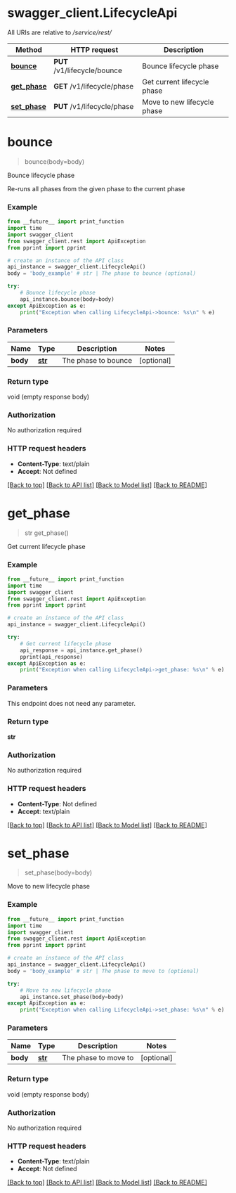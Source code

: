 # swagger_client.LifecycleApi

All URIs are relative to _/service/rest/_

| Method                                     | HTTP request                 | Description                 |
| ------------------------------------------ | ---------------------------- | --------------------------- |
| [**bounce**](LifecycleApi.md#bounce)       | **PUT** /v1/lifecycle/bounce | Bounce lifecycle phase      |
| [**get_phase**](LifecycleApi.md#get_phase) | **GET** /v1/lifecycle/phase  | Get current lifecycle phase |
| [**set_phase**](LifecycleApi.md#set_phase) | **PUT** /v1/lifecycle/phase  | Move to new lifecycle phase |

# **bounce**

> bounce(body=body)

Bounce lifecycle phase

Re-runs all phases from the given phase to the current phase

### Example

```python
from __future__ import print_function
import time
import swagger_client
from swagger_client.rest import ApiException
from pprint import pprint

# create an instance of the API class
api_instance = swagger_client.LifecycleApi()
body = 'body_example' # str | The phase to bounce (optional)

try:
    # Bounce lifecycle phase
    api_instance.bounce(body=body)
except ApiException as e:
    print("Exception when calling LifecycleApi->bounce: %s\n" % e)
```

### Parameters

| Name     | Type              | Description         | Notes      |
| -------- | ----------------- | ------------------- | ---------- |
| **body** | [**str**](str.md) | The phase to bounce | [optional] |

### Return type

void (empty response body)

### Authorization

No authorization required

### HTTP request headers

- **Content-Type**: text/plain
- **Accept**: Not defined

[[Back to top]](#) [[Back to API list]](../README.md#documentation-for-api-endpoints) [[Back to Model list]](../README.md#documentation-for-models) [[Back to README]](../README.md)

# **get_phase**

> str get_phase()

Get current lifecycle phase

### Example

```python
from __future__ import print_function
import time
import swagger_client
from swagger_client.rest import ApiException
from pprint import pprint

# create an instance of the API class
api_instance = swagger_client.LifecycleApi()

try:
    # Get current lifecycle phase
    api_response = api_instance.get_phase()
    pprint(api_response)
except ApiException as e:
    print("Exception when calling LifecycleApi->get_phase: %s\n" % e)
```

### Parameters

This endpoint does not need any parameter.

### Return type

**str**

### Authorization

No authorization required

### HTTP request headers

- **Content-Type**: Not defined
- **Accept**: text/plain

[[Back to top]](#) [[Back to API list]](../README.md#documentation-for-api-endpoints) [[Back to Model list]](../README.md#documentation-for-models) [[Back to README]](../README.md)

# **set_phase**

> set_phase(body=body)

Move to new lifecycle phase

### Example

```python
from __future__ import print_function
import time
import swagger_client
from swagger_client.rest import ApiException
from pprint import pprint

# create an instance of the API class
api_instance = swagger_client.LifecycleApi()
body = 'body_example' # str | The phase to move to (optional)

try:
    # Move to new lifecycle phase
    api_instance.set_phase(body=body)
except ApiException as e:
    print("Exception when calling LifecycleApi->set_phase: %s\n" % e)
```

### Parameters

| Name     | Type              | Description          | Notes      |
| -------- | ----------------- | -------------------- | ---------- |
| **body** | [**str**](str.md) | The phase to move to | [optional] |

### Return type

void (empty response body)

### Authorization

No authorization required

### HTTP request headers

- **Content-Type**: text/plain
- **Accept**: Not defined

[[Back to top]](#) [[Back to API list]](../README.md#documentation-for-api-endpoints) [[Back to Model list]](../README.md#documentation-for-models) [[Back to README]](../README.md)

